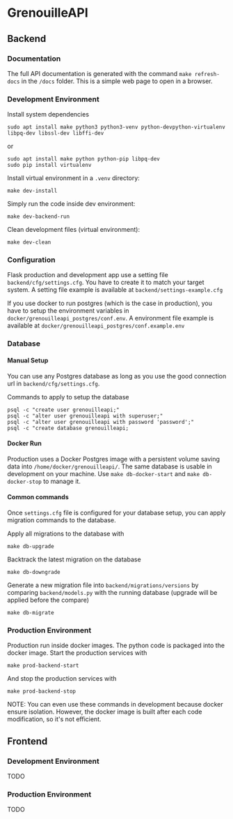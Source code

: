 # GrenouilleAPI

## Backend

### Documentation

The full API documentation is generated with the command `make refresh-docs` in the `/docs` folder.
This is a simple web page to open in a browser.

### Development Environment

Install system dependencies
```
sudo apt install make python3 python3-venv python-devpython-virtualenv libpq-dev libssl-dev libffi-dev 
```
or  
```
sudo apt install make python python-pip libpq-dev
sudo pip install virtualenv
```

Install virtual environment in a `.venv` directory:
```
make dev-install
```

Simply run the code inside dev environment:
```
make dev-backend-run
```

Clean development files (virtual environment):
```
make dev-clean
```

### Configuration

Flask production and development app use a setting file `backend/cfg/settings.cfg`.
You have to create it to match your target system.
A setting file example is available at `backend/settings-example.cfg`


If you use docker to run postgres (which is the case in production), you have to setup the environment variables in `docker/grenouilleapi_postgres/conf.env`.
A environment file example is available at `docker/grenouilleapi_postgres/conf.example.env`

### Database

#### Manual Setup

You can use any Postgres database as long as you use the good connection url in `backend/cfg/settings.cfg`.

Commands to apply to setup the database
```
psql -c "create user grenouilleapi;"
psql -c "alter user grenouilleapi with superuser;"
psql -c "alter user grenouilleapi with password 'password';"
psql -c "create database grenouilleapi;
```

#### Docker Run

Production uses a Docker Postgres image with a persistent volume saving data into `/home/docker/grenouilleapi/`.
The same database is usable in development on your machine. Use `make db-docker-start` and `make db-docker-stop` to manage it.

#### Common commands

Once `settings.cfg` file is configured for your database setup, you can apply migration commands to the database.


Apply all migrations to the database with
```
make db-upgrade
```
Backtrack the latest migration on the database
```
make db-downgrade
```
Generate a new migration file into `backend/migrations/versions` by comparing `backend/models.py` with the running database (upgrade will be applied before the compare)
```
make db-migrate
```

### Production Environment

Production run inside docker images. The python code is packaged into the docker image.
Start the production services with
```
make prod-backend-start
```
And stop the production services with
```
make prod-backend-stop
```

NOTE: You can even use these commands in development because docker ensure isolation.
However, the docker image is built after each code modification, so it's not efficient.

## Frontend
### Development Environment

TODO

### Production Environment

TODO
